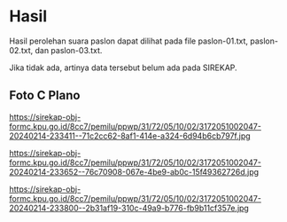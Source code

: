 # Hasil

Hasil perolehan suara paslon dapat dilihat pada file paslon-01.txt, paslon-02.txt, dan paslon-03.txt.

Jika tidak ada, artinya data tersebut belum ada pada SIREKAP.

## Foto C Plano

https://sirekap-obj-formc.kpu.go.id/8cc7/pemilu/ppwp/31/72/05/10/02/3172051002047-20240214-233411--71c2cc62-8af1-414e-a324-6d94b6cb797f.jpg

https://sirekap-obj-formc.kpu.go.id/8cc7/pemilu/ppwp/31/72/05/10/02/3172051002047-20240214-233652--76c70908-067e-4be9-ab0c-15f49362726d.jpg

https://sirekap-obj-formc.kpu.go.id/8cc7/pemilu/ppwp/31/72/05/10/02/3172051002047-20240214-233800--2b31af19-310c-49a9-b776-fb9b11cf357e.jpg
